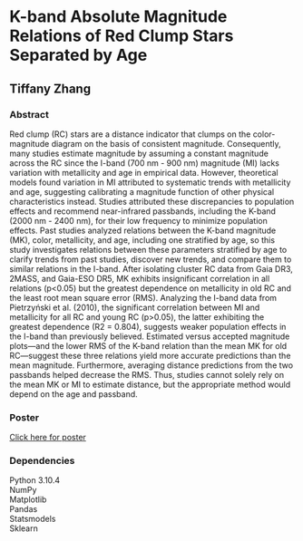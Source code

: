 # K-band Absolute Magnitude Relations of Red Clump Stars Separated by Age
## Tiffany Zhang

### Abstract
Red clump (RC) stars are a distance indicator that clumps on the color-magnitude diagram on the basis of consistent magnitude. Consequently, many studies estimate magnitude by assuming a constant magnitude across the RC since the I-band (700 nm - 900 nm) magnitude (MI) lacks variation with metallicity and age in empirical data. However, theoretical models found variation in MI attributed to systematic trends with metallicity and age, suggesting calibrating a magnitude function of other physical characteristics instead. Studies attributed these discrepancies to population effects and recommend near-infrared passbands, including the K-band (2000 nm - 2400 nm), for their low frequency to minimize population effects. Past studies analyzed relations between the K-band magnitude (MK), color, metallicity, and age, including one stratified by age, so this study investigates relations between these parameters stratified by age to clarify trends from past studies, discover new trends, and compare them to similar relations in the I-band. After isolating cluster RC data from Gaia DR3, 2MASS, and Gaia-ESO DR5, MK exhibits insignificant correlation in all relations (p<0.05) but the greatest dependence on metallicity in old RC and the least root mean square error (RMS). Analyzing the I-band data from Pietrzyński et al. (2010), the significant correlation between MI and metallicity for all RC and young RC (p>0.05), the latter exhibiting the greatest dependence (R2 = 0.804), suggests weaker population effects in the I-band than previously believed. Estimated versus accepted magnitude plots—and the lower RMS of the K-band relation than the mean MK for old RC—suggest these three relations yield more accurate predictions than the mean magnitude. Furthermore, averaging distance predictions from the two passbands helped decrease the RMS. Thus, studies cannot solely rely on the mean MK or MI to estimate distance, but the appropriate method would depend on the age and passband.

### Poster
[Click here for poster](https://docs.google.com/presentation/d/1Bs_idxs8sRDXgxyuX3YXXYZQP-YUuiUW-aky_dSEasI/edit)

### Dependencies
Python 3.10.4 <br />
NumPy <br />
Matplotlib <br />
Pandas <br />
Statsmodels <br />
Sklearn <br />

